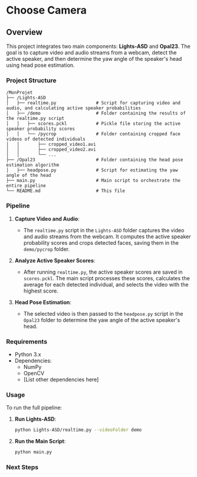 # Choose Camera

## Overview

This project integrates two main components: **Lights-ASD** and **Opal23**. The goal is to capture video and audio streams from a webcam, detect the active speaker, and then determine the yaw angle of the speaker's head using head pose estimation.

### Project Structure

```
/MonProjet
├── /Lights-ASD
│   ├── realtime.py               # Script for capturing video and audio, and calculating active speaker probabilities
│   ├── /demo                     # Folder containing the results of the realtime.py script
│   │   ├── scores.pckl           # Pickle file storing the active speaker probability scores
│   │   └── /pycrop               # Folder containing cropped face videos of detected individuals
│   │       ├── cropped_video1.avi
│   │       ├── cropped_video2.avi
│   │       └── ...
├── /Opal23                       # Folder containing the head pose estimation algorithm
│   ├── headpose.py               # Script for estimating the yaw angle of the head
├── main.py                       # Main script to orchestrate the entire pipeline
└── README.md                     # This file
```

### Pipeline

1. **Capture Video and Audio**: 
   - The `realtime.py` script in the `Lights-ASD` folder captures the video and audio streams from the webcam. It computes the active speaker probability scores and crops detected faces, saving them in the `demo/pycrop` folder.

2. **Analyze Active Speaker Scores**:
   - After running `realtime.py`, the active speaker scores are saved in `scores.pckl`. The main script processes these scores, calculates the average for each detected individual, and selects the video with the highest score.

3. **Head Pose Estimation**:
   - The selected video is then passed to the `headpose.py` script in the `Opal23` folder to determine the yaw angle of the active speaker's head.

### Requirements

- Python 3.x
- Dependencies:
  - NumPy
  - OpenCV
  - [List other dependencies here]

### Usage

To run the full pipeline:

1. **Run Lights-ASD**:
   ```bash
   python Lights-ASD/realtime.py --videoFolder demo
   ```

2. **Run the Main Script**:
   ```bash
   python main.py
   ```

### Next Steps
